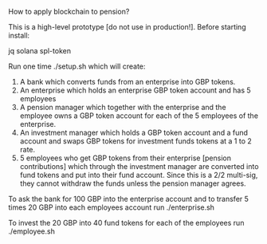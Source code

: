 How to apply blockchain to pension?

This is a high-level prototype [do not use in production!]. Before starting install:

jq
solana
spl-token

Run one time ./setup.sh which will create:

1) A bank which converts funds from an enterprise into GBP tokens.
2) An enterprise which holds an enterprise GBP token account and has 5 employees
3) A pension manager which together with the enterprise and the employee owns a GBP token account for each of the 5 employees of the enterprise.
4) An investment manager which holds a GBP token account and a fund account and swaps GBP tokens for investment funds tokens at a 1 to 2 rate.
5) 5 employees who get GBP tokens from their enterprise [pension contributions] which through the investment manager are converted into fund tokens and put into their fund account. Since this is a 2/2 multi-sig, they cannot withdraw the funds unless the pension manager agrees.

To ask the bank for 100 GBP into the enterprise account and to transfer 5 times 20 GBP into each employees account run ./enterprise.sh

To invest the 20 GBP into 40 fund tokens for each of the employees run ./employee.sh
